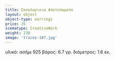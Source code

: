 ```yaml
---
title: Σκουλαρικια Αποτυπωματα
layout: object
object-type: earrings
price: 35
scematype: CreativeWork
weight: 230
image: 'traces-187.jpg'
---
```

υλικό: ασήμι 925
βάρος: 6.7 γρ.
διάμετρος: 1.6 εκ.
